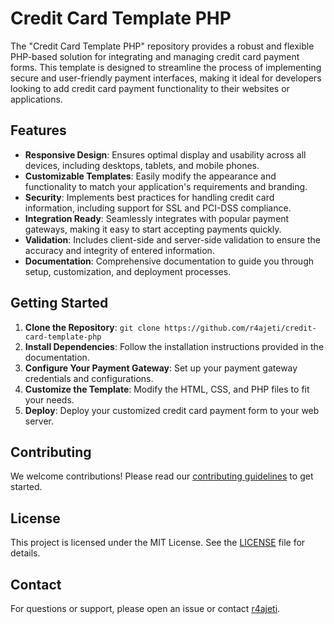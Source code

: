 # Credit Card Template PHP

The "Credit Card Template PHP" repository provides a robust and flexible PHP-based solution for integrating and managing credit card payment forms. This template is designed to streamline the process of implementing secure and user-friendly payment interfaces, making it ideal for developers looking to add credit card payment functionality to their websites or applications.

## Features

- **Responsive Design**: Ensures optimal display and usability across all devices, including desktops, tablets, and mobile phones.
- **Customizable Templates**: Easily modify the appearance and functionality to match your application's requirements and branding.
- **Security**: Implements best practices for handling credit card information, including support for SSL and PCI-DSS compliance.
- **Integration Ready**: Seamlessly integrates with popular payment gateways, making it easy to start accepting payments quickly.
- **Validation**: Includes client-side and server-side validation to ensure the accuracy and integrity of entered information.
- **Documentation**: Comprehensive documentation to guide you through setup, customization, and deployment processes.

## Getting Started

1. **Clone the Repository**: `git clone https://github.com/r4ajeti/credit-card-template-php`
2. **Install Dependencies**: Follow the installation instructions provided in the documentation.
3. **Configure Your Payment Gateway**: Set up your payment gateway credentials and configurations.
4. **Customize the Template**: Modify the HTML, CSS, and PHP files to fit your needs.
5. **Deploy**: Deploy your customized credit card payment form to your web server.

## Contributing

We welcome contributions! Please read our [contributing guidelines](link_to_contributing_guidelines) to get started.

## License

This project is licensed under the MIT License. See the [LICENSE](link_to_license) file for details.

## Contact

For questions or support, please open an issue or contact [r4ajeti](mailto:r4ajeti@example.com).
